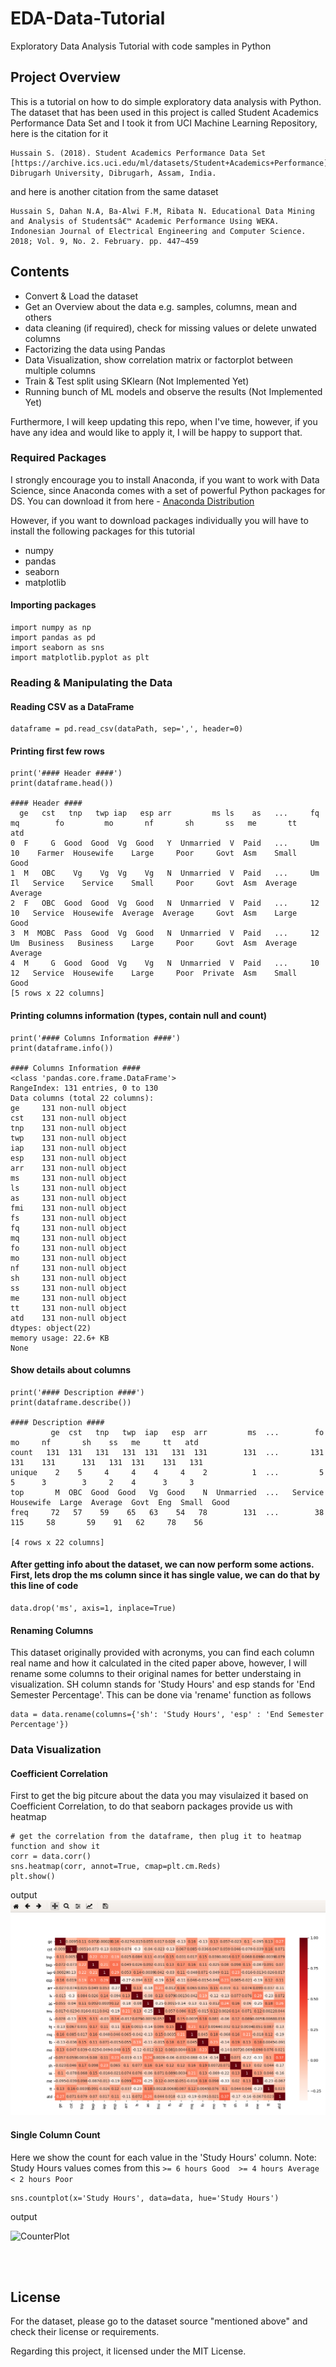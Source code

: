 # EDA-Data-Tutorial
Exploratory Data Analysis Tutorial with code samples in Python

## Project Overview

This is a tutorial on how to do simple exploratory data analysis with Python. The dataset that has been used in this project is called Student Academics Performance Data Set and I took it from UCI Machine Learning Repository, here is the citation for it
```
Hussain S. (2018). Student Academics Performance Data Set [https://archive.ics.uci.edu/ml/datasets/Student+Academics+Performance]. Dibrugarh University, Dibrugarh, Assam, India.
```
and here is another citation from the same dataset
```
Hussain S, Dahan N.A, Ba-Alwi F.M, Ribata N. Educational Data Mining and Analysis of Studentsâ€™ Academic Performance Using WEKA. Indonesian Journal of Electrical Engineering and Computer Science. 2018; Vol. 9, No. 2. February. pp. 447~459
```
## Contents

* Convert & Load the dataset
* Get an Overview about the data e.g. samples, columns, mean and others
* data cleaning (if required), check for missing values or delete unwated columns
* Factorizing the data using Pandas
* Data Visualization, show correlation matrix or factorplot between multiple columns
* Train & Test split using SKlearn (Not Implemented Yet)
* Running bunch of ML models and observe the results (Not Implemented Yet)

Furthermore, I will keep updating this repo, when I've time, however, if you have any idea and would like to apply it, I will be happy to support that.

### Required Packages

I strongly encourage you to install Anaconda, if you want to work with Data Science, since Anaconda comes with a set of powerful Python packages for DS. You can download it from here - [Anaconda Distribution](https://www.anaconda.com/distribution/)

However, if you want to download packages individually you will have to install the following packages for this tutorial
* numpy
* pandas
* seaborn
* matplotlib

#### Importing packages
```
import numpy as np
import pandas as pd
import seaborn as sns
import matplotlib.pyplot as plt
```

### Reading & Manipulating the Data

#### Reading CSV as a DataFrame
```
dataframe = pd.read_csv(dataPath, sep=',', header=0)
```
#### Printing first few rows
```
print('#### Header ####')
print(dataframe.head())

#### Header ####
  ge   cst   tnp   twp iap   esp arr         ms ls    as   ...     fq  mq        fo         mo       nf       sh       ss   me       tt      atd
0  F     G  Good  Good  Vg  Good   Y  Unmarried  V  Paid   ...     Um  10    Farmer  Housewife    Large     Poor     Govt  Asm    Small     Good
1  M   OBC    Vg    Vg  Vg    Vg   N  Unmarried  V  Paid   ...     Um  Il   Service    Service    Small     Poor     Govt  Asm  Average  Average
2  F   OBC  Good  Good  Vg  Good   N  Unmarried  V  Paid   ...     12  10   Service  Housewife  Average  Average     Govt  Asm    Large     Good
3  M  MOBC  Pass  Good  Vg  Good   N  Unmarried  V  Paid   ...     12  Um  Business   Business    Large     Poor     Govt  Asm  Average  Average
4  M     G  Good  Good  Vg    Vg   N  Unmarried  V  Paid   ...     10  12   Service  Housewife    Large     Poor  Private  Asm    Small     Good
[5 rows x 22 columns]
``` 
#### Printing columns information (types, contain null and count)
```
print('#### Columns Information ####')
print(dataframe.info())

#### Columns Information ####
<class 'pandas.core.frame.DataFrame'>
RangeIndex: 131 entries, 0 to 130
Data columns (total 22 columns):
ge     131 non-null object
cst    131 non-null object
tnp    131 non-null object
twp    131 non-null object
iap    131 non-null object
esp    131 non-null object
arr    131 non-null object
ms     131 non-null object
ls     131 non-null object
as     131 non-null object
fmi    131 non-null object
fs     131 non-null object
fq     131 non-null object
mq     131 non-null object
fo     131 non-null object
mo     131 non-null object
nf     131 non-null object
sh     131 non-null object
ss     131 non-null object
me     131 non-null object
tt     131 non-null object
atd    131 non-null object
dtypes: object(22)
memory usage: 22.6+ KB
None
```
#### Show details about columns
```
print('#### Description ####')
print(dataframe.describe())

#### Description ####
         ge  cst   tnp   twp  iap   esp  arr         ms  ...        fo         mo     nf       sh    ss   me     tt   atd
count   131  131   131   131  131   131  131        131  ...       131        131    131      131   131  131    131   131
unique    2    5     4     4    4     4    2          1  ...         5          5      3        3     2    4      3     3
top       M  OBC  Good  Good   Vg  Good    N  Unmarried  ...   Service  Housewife  Large  Average  Govt  Eng  Small  Good
freq     72   57    59    65   63    54   78        131  ...        38        115     58       59    91   62     78    56

[4 rows x 22 columns]

```

#### After getting info about the dataset, we can now perform some actions. First, lets drop the ms column since it has single value, we can do that by this line of code
```
data.drop('ms', axis=1, inplace=True)
```

#### Renaming Columns
This dataset originally provided with acronyms, you can find each column real name and how it calculated in the cited paper above, however, I will rename some columns to their original names for better understaing in visualization. SH column stands for 'Study Hours' and esp stands for 'End Semester Percentage'. This can be done via 'rename' function as follows
```
data = data.rename(columns={'sh': 'Study Hours', 'esp' : 'End Semester Percentage'})
```

### Data Visualization

#### Coefficient Correlation
First to get the big pitcure about the data you may visulaized it based on Coefficient Correlation, to do that seaborn packages provide us with heatmap
```
# get the correlation from the dataframe, then plug it to heatmap function and show it
corr = data.corr()
sns.heatmap(corr, annot=True, cmap=plt.cm.Reds)
plt.show()
```
output
![heatmap](https://raw.githubusercontent.com/arakhia/EDA-Data-Tutorial/master/images/heatmap.png)


#### Single Column Count
Here we show the count for each value in the 'Study Hours' column. Note: Study Hours values comes from this
``` >= 6 hours Good  >= 4 hours Average < 2 hours Poor ```

```
sns.countplot(x='Study Hours', data=data, hue='Study Hours')
```
output

![CounterPlot](https://raw.githubusercontent.com/arakhia/EDA-Data-Tutorial/master/images/counter_plot_sh.png)





<br /> <br />


## License
For the dataset, please go to the dataset source "mentioned above" and check their license or requirements.

Regarding this project, it licensed under the MIT License.
